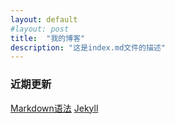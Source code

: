 ```yaml
---
layout: default
#layout: post
title:  "我的博客"
description: "这是index.md文件的描述"
---
```



### 近期更新
[Markdown语法](/Progs/Markups/Markdown/)
[Jekyll](/工具类/Jekyll/)
